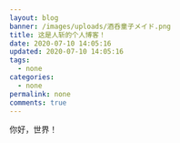 ```yaml
---
layout: blog
banner: /images/uploads/酒呑童子メイド.png
title: 这是人斩的个人博客！
date: 2020-07-10 14:05:16
updated: 2020-07-10 14:05:16
tags:
  - none
categories:
  - none
permalink: none
comments: true
---
```

你好，世界！